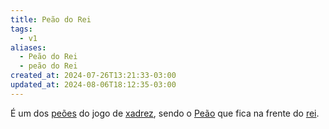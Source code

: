 ```yaml
---
title: Peão do Rei
tags:
  - v1
aliases:
  - Peão do Rei
  - peão do Rei
created_at: 2024-07-26T13:21:33-03:00
updated_at: 2024-08-06T18:12:35-03:00
---
```


É um dos [peões](../06/2024-07-06-Peão_xadrez.md) do jogo de [xadrez](../../../../sementes/2024/07/2024-07-06-Xadrez.md), sendo o [Peão](../06/2024-07-06-Peão_xadrez.md) que fica na frente do [rei](../07/2024-07-07-Rei_xadrez.md).